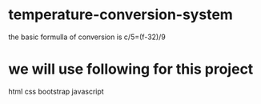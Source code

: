 # temperature-conversion-system
the basic formulla of conversion is 
c/5=(f-32)/9
# we will use following for this project
html
css
bootstrap
javascript
